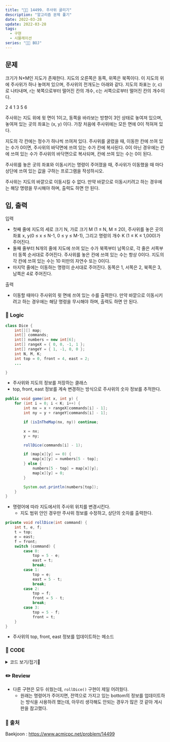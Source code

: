 ```yaml
---
title: "👩‍💻 14499. 주사위 굴리기"
description: "알고리즘 문제 풀기"
date: 2022-03-28
update: 2022-03-28
tags:
  - 구현
  - 시뮬레이션
series: "👩‍💻 BOJ"
---
```


## 문제
크기가 N×M인 지도가 존재한다. 지도의 오른쪽은 동쪽, 위쪽은 북쪽이다. 이 지도의 위에 주사위가 하나 놓여져 있으며, 주사위의 전개도는 아래와 같다. 지도의 좌표는 (r, c)로 나타내며, r는 북쪽으로부터 떨어진 칸의 개수, c는 서쪽으로부터 떨어진 칸의 개수이다. 

  2
4 1 3
  5
  6

주사위는 지도 위에 윗 면이 1이고, 동쪽을 바라보는 방향이 3인 상태로 놓여져 있으며, 놓여져 있는 곳의 좌표는 (x, y) 이다. 가장 처음에 주사위에는 모든 면에 0이 적혀져 있다.

지도의 각 칸에는 정수가 하나씩 쓰여져 있다. 주사위를 굴렸을 때, 이동한 칸에 쓰여 있는 수가 0이면, 주사위의 바닥면에 쓰여 있는 수가 칸에 복사된다. 0이 아닌 경우에는 칸에 쓰여 있는 수가 주사위의 바닥면으로 복사되며, 칸에 쓰여 있는 수는 0이 된다.

주사위를 놓은 곳의 좌표와 이동시키는 명령이 주어졌을 때, 주사위가 이동했을 때 마다 상단에 쓰여 있는 값을 구하는 프로그램을 작성하시오.

주사위는 지도의 바깥으로 이동시킬 수 없다. 만약 바깥으로 이동시키려고 하는 경우에는 해당 명령을 무시해야 하며, 출력도 하면 안 된다.

## 입, 출력

입력
- 첫째 줄에 지도의 세로 크기 N, 가로 크기 M (1 ≤ N, M ≤ 20), 주사위를 놓은 곳의 좌표 x, y(0 ≤ x ≤ N-1, 0 ≤ y ≤ M-1), 그리고 명령의 개수 K (1 ≤ K ≤ 1,000)가 주어진다.
- 둘째 줄부터 N개의 줄에 지도에 쓰여 있는 수가 북쪽부터 남쪽으로, 각 줄은 서쪽부터 동쪽 순서대로 주어진다. 주사위를 놓은 칸에 쓰여 있는 수는 항상 0이다. 지도의 각 칸에 쓰여 있는 수는 10 미만의 자연수 또는 0이다.
- 마지막 줄에는 이동하는 명령이 순서대로 주어진다. 동쪽은 1, 서쪽은 2, 북쪽은 3, 남쪽은 4로 주어진다.

출력
- 이동할 때마다 주사위의 윗 면에 쓰여 있는 수를 출력한다. 만약 바깥으로 이동시키려고 하는 경우에는 해당 명령을 무시해야 하며, 출력도 하면 안 된다.

### 📍 **Logic**

```java
class Dice {
    int[][] map;
    int[] commands;
    int[] numbers = new int[6];
    int[] rangeX = { 0, 0, -1, 1 };
    int[] rangeY = { 1, -1, 0, 0 };
    int N, M, K;
    int top = 0, front = 4, east = 2;
    ...

}
```

- 주사위와 지도의 정보를 저장하는 클래스
- top, front, east 정보를 계속 변경하는 방식으로 주사위의 숫자 정보를 추적한다.

```java
public void game(int x, int y) {
    for (int i = 0; i < K; i++) {
        int nx = x + rangeX[commands[i] - 1];
        int ny = y + rangeY[commands[i] - 1];

        if (isInTheMap(nx, ny)) continue;

        x = nx;
        y = ny;

        rollDice(commands[i] - 1);

        if (map[x][y] == 0) {
            map[x][y] = numbers[5 - top];
        } else {
            numbers[5 - top] = map[x][y];
            map[x][y] = 0;
        }

        System.out.println(numbers[top]);
    }
}
```

- 명령어에 따라 지도에서의 주사위 위치를 변경시킨다.
  - 지도 범위 안인 경우만 주사위 정보를 수정하고, 상단의 숫자를 출력한다.

```java
private void rollDice(int command) {
    int t, e, f;
    t = top;
    e = east;
    f = front;
    switch (command) {
        case 0:
            top = 5 - e;
            east = t;
            break;
        case 1:
            top = e;
            east = 5 - t;
            break;
        case 2:
            top = f;
            front = 5 - t;
            break;
        case 3:
            top = 5 - f;
            front = t;
    }
}
```

- 주사위의 top, front, east 정보를 업데이트하는 메소드

### 📄 **CODE**

<details>
  <summary>코드 보기/접기💫</summary>
    <div markdown="1">

	import java.io.BufferedReader;
    import java.io.IOException;
    import java.io.InputStreamReader;
    import java.util.Arrays;

    class Dice {
        int[][] map;
        int[] commands;
        int[] numbers = new int[6];
        int[] rangeX = { 0, 0, -1, 1 };
        int[] rangeY = { 1, -1, 0, 0 };
        int N, M, K;
        int top = 0, front = 4, east = 2;

        public Dice(int N, int M, int K) {
            this.N = N;
            this.M = M;
            this.K = K;
            map = new int[N][M];
            commands = new int[K];
        }

        public void game(int x, int y) {
            for (int i = 0; i < K; i++) {
                int nx = x + rangeX[commands[i] - 1];
                int ny = y + rangeY[commands[i] - 1];

                if (isInTheMap(nx, ny)) continue;

                x = nx;
                y = ny;

                rollDice(commands[i] - 1);

                if (map[x][y] == 0) {
                    map[x][y] = numbers[5 - top];
                } else {
                    numbers[5 - top] = map[x][y];
                    map[x][y] = 0;
                }

                System.out.println(numbers[top]);
            }
        }

        private boolean isInTheMap(int x, int y) {
            return (x < 0 | x >= N | y < 0 | y >= M);
        }

        private void rollDice(int command) {
            int t, e, f;
            t = top;
            e = east;
            f = front;
            switch (command) {
                case 0:
                    top = 5 - e;
                    east = t;
                    break;
                case 1:
                    top = e;
                    east = 5 - t;
                    break;
                case 2:
                    top = f;
                    front = 5 - t;
                    break;
                case 3:
                    top = 5 - f;
                    front = t;
            }
        }
    }

    public class Main {

        public static void main(String[] args) throws IOException {
            BufferedReader br = new BufferedReader(new InputStreamReader(System.in));
            int[] line = Arrays.stream(br.readLine().split(" ")).mapToInt(Integer::parseInt).toArray();
            int N = line[0], M = line[1], x = line[2], y = line[3], K = line[4];

            Dice dice = new Dice(N, M, K);

            for (int i = 0; i < N; i++) dice.map[i] = Arrays.stream(br.readLine().split(" ")).mapToInt(Integer::parseInt).toArray();

            dice.commands = Arrays.stream(br.readLine().split(" ")).mapToInt(Integer::parseInt).toArray();

            dice.game(x, y);

            br.close();
        }
    }
  	</div>
</details>

### ✏️ **Review**
- 다른 구현은 모두 쉬웠는데, `rollDice()` 구현이 제일 어려웠다.
  - 원래는 명령어가 주어지면, 전역으로 가지고 있는 bottom의 정보를 업데이트하는 방식을 사용하려 했는데, 아무리 생각해도 안되는 경우가 많은 것 같아 게시판을 참고했다.

### 📕 출처
Baekjoon : https://www.acmicpc.net/problem/14499